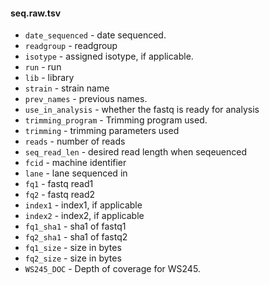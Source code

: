 #### seq.raw.tsv

* `date_sequenced` - date sequenced.
* `readgroup` - readgroup
* `isotype` - assigned isotype, if applicable.
* `run` - run
* `lib` - library
* `strain` - strain name
* `prev_names` - previous names.
* `use_in_analysis` - whether the fastq is ready for analysis
* `trimming_program` - Trimming program used.
* `trimming` - trimming parameters used
* `reads` - number of reads
* `seq_read_len` - desired read length when seqeuenced
* `fcid` - machine identifier
* `lane` - lane sequenced in
* `fq1` - fastq read1
* `fq2` - fastq read2
* `index1` - index1, if applicable
* `index2` - index2, if applicable
* `fq1_sha1` - sha1 of fastq1
* `fq2_sha1` - sha1 of fastq2
* `fq1_size` - size in bytes
* `fq2_size` - size in bytes
* `WS245_DOC` - Depth of coverage for WS245.